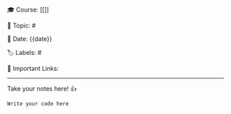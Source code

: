 🎓  Course: [[]]

📖  Topic: #

📆  Date: {{date}}

🏷️  Labels: #

🔗  Important Links: 

---

Take your notes here! 👍

```bash
Write your code here
```
